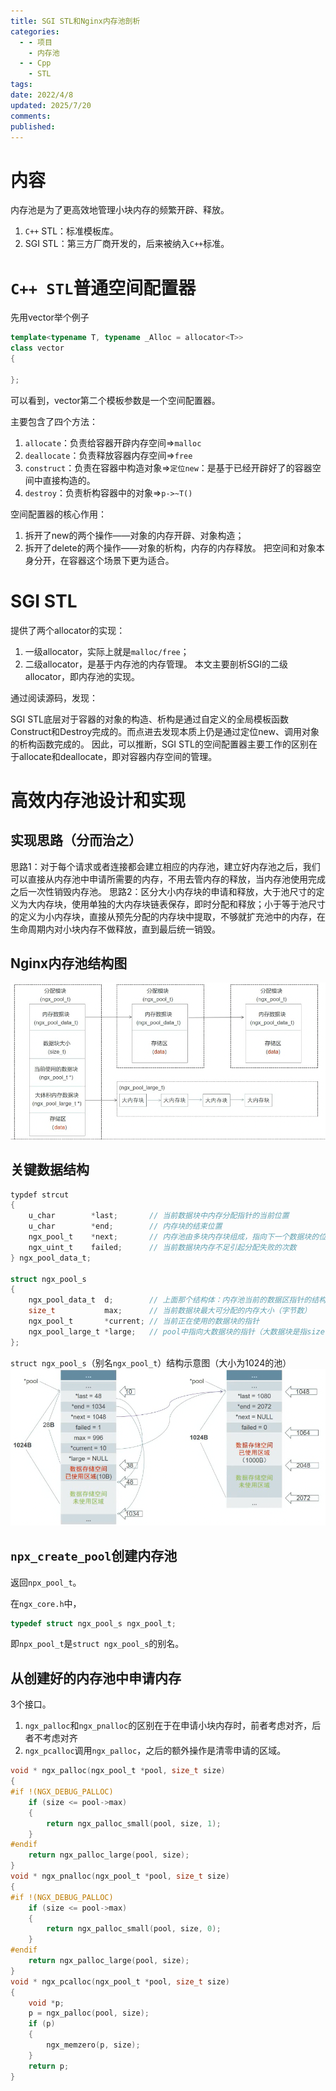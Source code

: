 ```yaml
---
title: SGI STL和Nginx内存池剖析
categories:
  - - 项目
    - 内存池
  - - Cpp
    - STL
tags: 
date: 2022/4/8
updated: 2025/7/20
comments: 
published:
---
```


# 内容

内存池是为了更高效地管理小块内存的频繁开辟、释放。
1. `C++` STL：标准模板库。
2. SGI STL：第三方厂商开发的，后来被纳入`C++`标准。
# `C++ STL`普通空间配置器

先用vector举个例子

```cpp
template<typename T, typename _Alloc = allocator<T>>
class vector
{
    
};
```

可以看到，vector第二个模板参数是一个空间配置器。

主要包含了四个方法：
1. `allocate`：负责给容器开辟内存空间=>`malloc`
2. `deallocate`：负责释放容器内存空间=>`free`
3. `construct`：负责在容器中构造对象=>`定位new`：是基于已经开辟好了的容器空间中直接构造的。
4. `destroy`：负责析构容器中的对象=>`p->~T()`

空间配置器的核心作用：
1. 拆开了new的两个操作——对象的内存开辟、对象构造；
2. 拆开了delete的两个操作——对象的析构，内存的内存释放。
把空间和对象本身分开，在容器这个场景下更为适合。
# SGI STL

提供了两个allocator的实现：
1. 一级allocator，实际上就是`malloc/free`；
2. 二级allocator，是基于内存池的内存管理。
本文主要剖析SGI的二级allocator，即内存池的实现。

通过阅读源码，发现：

SGI STL底层对于容器的对象的构造、析构是通过自定义的全局模板函数Construct和Destroy完成的。而点进去发现本质上仍是通过定位new、调用对象的析构函数完成的。
因此，可以推断，SGI STL的空间配置器主要工作的区别在于allocate和deallocate，即对容器内存空间的管理。
# 高效内存池设计和实现

## 实现思路（分而治之）
思路1：对于每个请求或者连接都会建立相应的内存池，建立好内存池之后，我们可以直接从内存池中申请所需要的内存，不用去管内存的释放，当内存池使用完成之后一次性销毁内存池。
思路2：区分大小内存块的申请和释放，大于池尺寸的定义为大内存块，使用单独的大内存块链表保存，即时分配和释放；小于等于池尺寸的定义为小内存块，直接从预先分配的内存块中提取，不够就扩充池中的内存，在生命周期内对小块内存不做释放，直到最后统一销毁。
## Nginx内存池结构图
![](../../images/SGI%20STL和Nginx内存池剖析/image-20250719234700476.png)

## 关键数据结构
```c
typdef strcut
{
    u_char        *last;       // 当前数据块中内存分配指针的当前位置   
    u_char        *end;        // 内存块的结束位置
    ngx_pool_t    *next;       // 内存池由多块内存块组成，指向下一个数据块的位置
    ngx_uint_t    failed;      // 当前数据块内存不足引起分配失败的次数
} ngx_pool_data_t;

struct ngx_pool_s
{
    ngx_pool_data_t  d;        // 上面那个结构体：内存池当前的数据区指针的结构体
    size_t           max;      // 当前数据块最大可分配的内存大小（字节数）
    ngx_pool_t       *current; // 当前正在使用的数据块的指针
    ngx_pool_large_t *large;   // pool中指向大数据块的指针（大数据块是指size > max的数据）
};
```
`struct ngx_pool_s`（别名`ngx_pool_t`）结构示意图（大小为1024的池）
![](../../images/SGI%20STL和Nginx内存池剖析/image-20250719235439957.png)

## `npx_create_pool`创建内存池
返回`npx_pool_t`。

在`ngx_core.h`中，
```c
typedef struct ngx_pool_s ngx_pool_t;
```
即`npx_pool_t`是`struct ngx_pool_s`的别名。
## 从创建好的内存池中申请内存
3个接口。
1. `ngx_palloc`和`ngx_pnalloc`的区别在于在申请小块内存时，前者考虑对齐，后者不考虑对齐
2. `ngx_pcalloc`调用`ngx_palloc`，之后的额外操作是清零申请的区域。

```c
void * ngx_palloc(ngx_pool_t *pool, size_t size)
{
#if !(NGX_DEBUG_PALLOC)
    if (size <= pool->max)
    {
        return ngx_palloc_small(pool, size, 1);
    }
#endif
    return ngx_palloc_large(pool, size);
}
void * ngx_pnalloc(ngx_pool_t *pool, size_t size)
{
#if !(NGX_DEBUG_PALLOC)
    if (size <= pool->max)
    {
        return ngx_palloc_small(pool, size, 0);
    }
#endif
    return ngx_palloc_large(pool, size);
}
void * ngx_pcalloc(ngx_pool_t *pool, size_t size)
{
    void *p;
    p = ngx_palloc(pool, size);
    if (p)
    {
        ngx_memzero(p, size);    
    }
    return p;
}
```